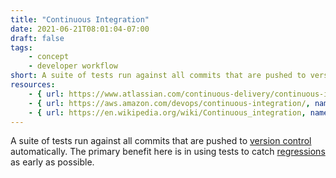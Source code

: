 ```yaml
---
title: "Continuous Integration"
date: 2021-06-21T08:01:04-07:00
draft: false
tags:
    - concept
    - developer workflow
short: A suite of tests run against all commits that are pushed to version control automatically.
resources:
    - { url: https://www.atlassian.com/continuous-delivery/continuous-integration, name: Atlassian }
    - { url: https://aws.amazon.com/devops/continuous-integration/, name: AWS article }
    - { url: https://en.wikipedia.org/wiki/Continuous_integration, name: Wikipedia }
---
```


A suite of tests run against all commits that are pushed to [version control](/glossary/version-control) automatically. The primary benefit here is in using tests to catch [regressions](/glossary/regression) as early as possible.
